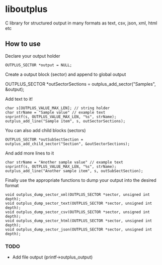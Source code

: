 liboutplus
==========

C library for structured output in many formats as text, csv, json, xml, html etc 


How to use
-------------
Declare your output holder

```
OUTPLUS_SECTOR *output = NULL;
```

Create a output block (sector) and append to global output

OUTPLUS_SECTOR *outSectorSections = outplus_add_sector("Samples", &output);


Add text to it!

```
char s[OUTPLUS_VALUE_MAX_LEN]; // string holder
char strName = "Sample value" // example text
snprintf(s, OUTPLUS_VALUE_MAX_LEN, "%s", strName);
outplus_add_line("Sample item", s, outSectorSections);
```


You can also add child blocks (sectors)

```
OUTPLUS_SECTOR *outSubSectSection = outplus_add_child_sector("Section", &outSectorSections);
```

And add more lines to it

```
char strName = "Another sample value" // example text
snprintf(s, OUTPLUS_VALUE_MAX_LEN, "%s", strName);
outplus_add_line("Another sample item", s, outSubSectSection);
```


Finally use the appropriate functions to dump your output into the desired format

```
void outplus_dump_sector_xml(OUTPLUS_SECTOR *sector, unsigned int depth);
void outplus_dump_sector_text(OUTPLUS_SECTOR *sector, unsigned int depth);
void outplus_dump_sector_csv(OUTPLUS_SECTOR *sector, unsigned int depth);
void outplus_dump_sector_html(OUTPLUS_SECTOR *sector, unsigned int depth);
void outplus_dump_sector_json(OUTPLUS_SECTOR *sector, unsigned int depth);
```


### TODO ###
* Add file output (printf->outplus_output)

